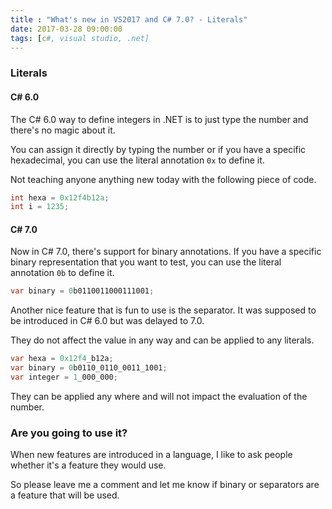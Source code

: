 ```yaml
---
title : "What's new in VS2017 and C# 7.0? - Literals"
date: 2017-03-28 09:00:00
tags: [c#, visual studio, .net]
---
```



### Literals

#### C# 6.0

The C# 6.0 way to define integers in .NET is to just type the number and there's no magic about it.

You can assign it directly by typing the number or if you have a specific hexadecimal, you can use the literal annotation `0x` to define it.

Not teaching anyone anything new today with the following piece of code.

```csharp
int hexa = 0x12f4b12a;
int i = 1235;
```

#### C# 7.0

Now in C# 7.0, there's support for binary annotations. If you have a specific binary representation that you want to test, you can use the literal annotation `0b` to define it.

```csharp
var binary = 0b0110011000111001;
```

Another nice feature that is fun to use is the separator. It was supposed to be introduced in C# 6.0 but was delayed to 7.0.

They do not affect the value in any way and can be applied to any literals.

```csharp
var hexa = 0x12f4_b12a;
var binary = 0b0110_0110_0011_1001;
var integer = 1_000_000;
```

They can be applied any where and will not impact the evaluation of the number.

### Are you going to use it?

When new features are introduced in a language, I like to ask people whether it's a feature they would use.

So please leave me a comment and let me know if binary or separators are a feature that will be used.
